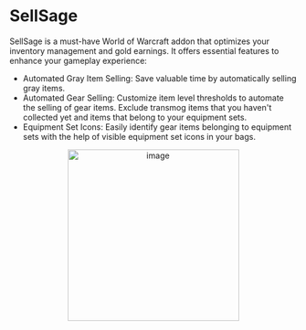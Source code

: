 # SellSage

SellSage is a must-have World of Warcraft addon that optimizes your inventory management and gold earnings. It offers essential features to enhance your gameplay experience:

- Automated Gray Item Selling: Save valuable time by automatically selling gray items.
- Automated Gear Selling: Customize item level thresholds to automate the selling of gear items. Exclude transmog items that you haven't collected yet and items that belong to your equipment sets.
- Equipment Set Icons: Easily identify gear items belonging to equipment sets with the help of visible equipment set icons in your bags.

<p align="center">
  <img src="https://github.com/alexey-detr/SellSage/assets/334228/ad65c0f6-911e-419d-866a-39ef47a5667d" alt="image" width="300">
</p>
